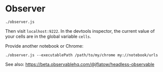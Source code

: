 # Observer

```
./observer.js
```

Then visit `localhost:9222`.
In the devtools inspector, the current value of your cells are in the global variable `cells`.

Provide another notebook or Chrome:

```
./observer.js --executablePath /path/to/my/chrome my://notebook/urls
```

See also: https://beta.observablehq.com/@jflatow/headless-observable
